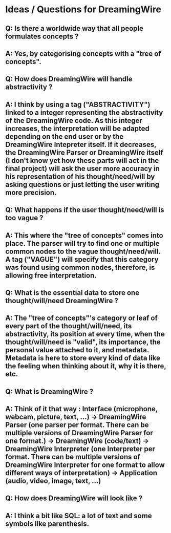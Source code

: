 # Ideas / Questions for DreamingWire

## Q: Is there a worldwide way that all people formulates concepts ?
## A: Yes, by categorising concepts with a "tree of concepts".

## Q: How does DreamingWire will handle abstractivity ?
## A: I think by using a tag ("ABSTRACTIVITY") linked to a integer representing the abstractivity of the DreamingWire code. As this integer increases, the interpretation will be adapted depending on the end user or by the DreamingWire Intepreter itself. If it decreases, the DreamingWire Parser or DreamingWire itself (I don't know yet how these parts will act in the final project) will ask the user more accuracy in his representation of his thought/need/will by asking questions or just letting the user writing more precision.

## Q: What happens if the user thought/need/will is too vague ?
## A: This where the "tree of concepts" comes into place. The parser will try to find one or multiple common nodes to the vague thought/need/will. A tag ("VAGUE") will specify that this category was found using common nodes, therefore, is allowing free interpretation.

## Q: What is the essential data to store one thought/will/need DreamingWire ?
## A: The "tree of concepts"'s category or leaf of every part of the thought/will/need, its abstractivity, its position at every time, when the thought/will/need is "valid", its importance, the personal value attached to it, and metadata. Metadata is here to store every kind of data like the feeling when thinking about it, why it is there, etc.

## Q: What is DreamingWire ?
## A: Think of it that way : Interface (microphone, webcam, picture, text, ...) -> DreamingWire Parser (one parser per format. There can be multiple versions of DreamingWire Parser for one format.) -> DreamingWire (code/text) -> DreamingWire Interpreter (one Interpreter per format. There can be multiple versions of DreamingWire Interpreter for one format to allow different ways of interpretation) -> Application (audio, video, image, text, ...)

## Q: How does DreamingWire will look like ?
## A: I think a bit like SQL: a lot of text and some symbols like parenthesis.
